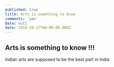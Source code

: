 ```yaml
---
published: true
title: Arts is something to know
comments: 'yes'
Date: null
date: 2018-10-17T00:00:00.000Z
---
```

## Arts is something to know !!!

Indian arts are supposed to be the best part in India
